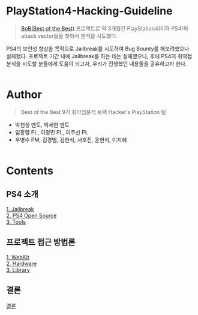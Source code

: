 # PlayStation4-Hacking-Guideline

> [BoB(Best of the Best)](https://www.kitribob.kr/) 프로젝트로 약 3개월간 PlayStation4(이하 PS4)의 attack vector들을 찾아서 분석을 시도했다.
> 
PS4의 보안성 향상을 목적으로 Jailbreak를 시도하여 Bug Bounty를 해보려했으나 실패했다.
프로젝트 기간 내에 Jailbreak를 하는 데는 실패했으나, 후에 PS4의 취약점 분석을 시도할 분들에게 도움이 되고자, 우리가 진행했던 내용들을 공유하고자 한다.<br><br>


# Author
> Best of the Best 9기 취약점분석 트랙 Hacker's PlayStation 팀
- 박천성 멘토, 박세한 멘토<br>
- 임홍렬 PL, 이정민 PL, 이주선 PL<br>
- 우병수 PM, 김경범, 김현식, 서호진, 윤현석, 이지혜<br><br>

# Contents
## PS4 소개
[1. Jailbreak](https://github.com/Hacker-s-PlayStation/PlayStation4-Hacking-Guideline/blob/main/1_introduction/Jailbreak.md)<br>
[2. PS4 Open Source](https://github.com/Hacker-s-PlayStation/PlayStation4-Hacking-Guideline/blob/main/1_introduction/PS4_Open_Source.md)<br>
[3. Tools](https://github.com/Hacker-s-PlayStation/PlayStation4-Hacking-Guideline/blob/main/1_introduction/Tools.md)<br>

## 프로젝트 접근 방법론
[1. WebKit](https://github.com/Hacker-s-PlayStation/PlayStation4-Hacking-Guideline/blob/main/2_methodology/WebKit.md)<br>
[2. Hardware](https://github.com/Hacker-s-PlayStation/PlayStation4-Hacking-Guideline/blob/main/2_methodology/Hardware.md)<br>
[3. Library](https://github.com/Hacker-s-PlayStation/PlayStation4-Hacking-Guideline/blob/main/2_methodology/Library.md)<br>

## 결론
[결론](https://github.com/Hacker-s-PlayStation/PlayStation4-Hacking-Guideline/blob/main/3_conclusion/Conclusion.md)
